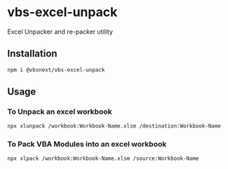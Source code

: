 # vbs-excel-unpack
Excel Unpacker and re-packer utility


## Installation

```sh
npm i @vbsnext/vbs-excel-unpack
```

## Usage

### To Unpack an excel workbook
```sh
npx xlunpack /workbook:Workbook-Name.xlsm /destination:Workbook-Name
```


### To Pack VBA Modules into an excel workbook
```sh
npx xlpack /workbook:Workbook-Name.xlsm /source:Workbook-Name
```